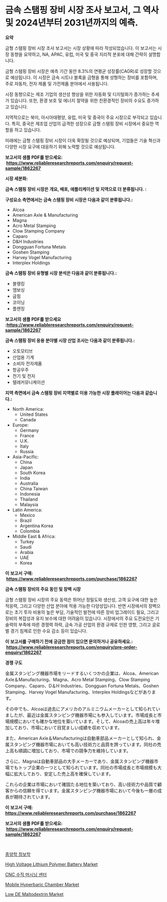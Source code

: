 <p><h1>금속 스탬핑 장비 시장 조사 보고서, 그 역사 및 2024년부터 2031년까지의 예측.</h1></p><p><strong>요약</strong></p>
<p><p>금형 스탬핑 장비 시장 조사 보고서는 시장 상황에 따라 작성되었습니다. 이 보고서는 시장 동향을 요약하고, NA, APAC, 유럽, 미국 및 중국 지리적 분포에 대해 간략히 설명합니다. </p><p>금형 스탬핑 장비 시장은 예측 기간 동안 8.3%의 연평균 성장률(CAGR)로 성장할 것으로 예상됩니다. 이 시장은 금속 시트나 블록을 금형을 통해 성형하는 장비를 포함하며, 주로 자동차, 전자 제품 및 가전제품 분야에서 사용됩니다. </p><p>시장 동향으로는 제조 기업의 생산성 향상을 위한 자동화 및 디지털화가 증가하는 추세가 있습니다. 또한, 환경 보호 및 에너지 절약을 위한 친환경적인 장비의 수요도 증가하고 있습니다.</p><p>지역적으로는 북미, 아시아태평양, 유럽, 미국 및 중국이 주요 시장으로 부각되고 있습니다. 특히, 중국은 제조업 산업의 급격한 성장으로 금형 스탬핑 장비 시장에서 중요한 역할을 하고 있습니다.</p><p>미래에는 금형 스탬핑 장비 시장이 더욱 확장될 것으로 예상되며, 기업들은 기술 혁신과 다양한 시장 요구에 대응하기 위해 노력할 것으로 예상됩니다.</p></p>
<p><strong>보고서의 샘플 PDF를 받으세요: &nbsp;<a href="https://www.reliableresearchreports.com/enquiry/request-sample/1862267">https://www.reliableresearchreports.com/enquiry/request-sample/1862267</a></strong></p>
<p><strong>시장 세분화:</strong></p>
<p><strong> 금속 스탬핑 장비 시장은 개요, 배포, 애플리케이션 및 지역으로 더 분류됩니다. :</strong></p>
<p><strong>구성요소 측면에서는 금속 스탬핑 장비 시장은 다음과 같이 분류됩니다.:</strong></p>
<p><ul><li>Alcoa</li><li>American Axle & Manufacturing</li><li>Magna</li><li>Acro Metal Stamping</li><li>Clow Stamping Company</li><li>Caparo</li><li>D&H Industries</li><li>Dongguan Fortuna Metals</li><li>Goshen Stamping</li><li>Harvey Vogel Manufacturing</li><li>Interplex Holdings</li></ul></p>
<p><strong> 금속 스탬핑 장비 유형별 시장 분석은 다음과 같이 분류됩니다.:</strong></p>
<p><ul><li>블랭킹</li><li>엠보싱</li><li>굽힘</li><li>코이닝</li><li>플랜징</li></ul></p>
<p><strong>보고서의 샘플 PDF를 받으세요 :<a href="https://www.reliableresearchreports.com/enquiry/request-sample/1862267">https://www.reliableresearchreports.com/enquiry/request-sample/1862267</a></strong></p>
<p><strong> 금속 스탬핑 장비 응용 분야별 시장 산업 조사는 다음과 같이 분류됩니다.:</strong></p>
<p><ul><li>오토모티브</li><li>산업용 기계</li><li>소비자 전자제품</li><li>항공우주</li><li>전기 및 전자</li><li>텔레커뮤니케이션</li></ul></p>
<p><strong>지역 측면에서 금속 스탬핑 장비 지역별로 이용 가능한 시장 플레이어는 다음과 같습니다.:</strong></p>
<p><ul>
    <li>
        North America:
        <ul>
            <li>United States</li>
            <li>Canada</li>
        </ul>
    </li>
    <li>
        Europe:
        <ul>
            <li>Germany</li>
            <li>France</li>
            <li>U.K.</li>
            <li>Italy</li>
            <li>Russia</li>
        </ul>
    </li>
    <li>
        Asia-Pacific:
        <ul>
            <li>China</li>
            <li>Japan</li>
            <li>South Korea</li>
            <li>India</li>
            <li>Australia</li>
            <li>China Taiwan</li>
            <li>Indonesia</li>
            <li>Thailand</li>
            <li>Malaysia</li>
        </ul>
    </li>
    <li>
        Latin America:
        <ul>
            <li>Mexico</li>
            <li>Brazil</li>
            <li>Argentina Korea</li>
            <li>Colombia</li>
        </ul>
    </li>
    <li>
        Middle East & Africa:
        <ul>
            <li>Turkey</li>
            <li>Saudi</li>
            <li>Arabia</li>
            <li>UAE</li>
            <li>Korea</li>
        </ul>
    </li>
    </ul></p>
<p><strong>이 보고서 구매: &nbsp;<a href="https://www.reliableresearchreports.com/purchase/1862267">https://www.reliableresearchreports.com/purchase/1862267</a></strong></p>
<p><strong>금속 스탬핑 장비의 주요 동인 및 장벽 시장</strong></p>
<p><p>금형 스탬핑 장비 시장의 주요 동력은 뛰어난 정밀도와 생산성, 고객 요구에 대한 높은 적응력, 그리고 다양한 산업 분야에 적용 가능한 다양성입니다. 반면 시장에서의 장벽으로는 초기 투자 비용의 높은 부담, 기술적인 발전에 따른 장비 업그레이드 필요, 그리고 장비의 복잡성과 유지 보수에 대한 어려움이 있습니다. 시장에서의 주요 도전요인은 기술력의 부족에 따른 경쟁력 하락, 금속 가공 산업의 환경 규제로 인한 영향, 그리고 글로벌 경기 침체로 인한 수요 감소 등이 있습니다.</p></p>
<p><strong>이 보고서를 구매하기 전에 궁금한 점이 있으면 문의하거나 공유하세요.: &nbsp;<a href="https://www.reliableresearchreports.com/enquiry/pre-order-enquiry/1862267">https://www.reliableresearchreports.com/enquiry/pre-order-enquiry/1862267</a></strong></p>
<p><strong>경쟁 구도</strong></p>
<p><p>金属スタンピング機器市場をリードするいくつかの企業は、Alcoa、American Axle＆Manufacturing、Magna、Acro Metal Stamping、Clow Stamping Company、Caparo、D＆H Industries、Dongguan Fortuna Metals、Goshen Stamping、Harvey Vogel Manufacturing、Interplex Holdingsなどがあります。</p><p>その中でも、Alcoaは過去にアメリカのアルミニウムメーカーとして知られていましたが、最近は金属スタンピング機器市場にも参入しています。市場成長と市場規模においても確かな地位を築いています。そして、Alcoaの売上高は年々増加しており、市場において目覚ましい成績を収めています。</p><p>また、American Axle＆Manufacturingは自動車部品メーカーとして知られ、金属スタンピング機器市場においても高い技術力と品質を誇っています。同社の売上高も順調に増加しており、市場での競争力を維持しています。</p><p>さらに、Magnaは自動車部品の大手メーカーであり、金属スタンピング機器市場でもトップ企業の一つとして知られています。同社の市場成長と市場規模も大幅に拡大しており、安定した売上高を確保しています。</p><p>これらの企業は市場において確固たる地位を築いており、高い技術力や品質で顧客からの信頼を得ています。金属スタンピング機器市場において今後も一層の成長が期待されています。</p></p>
<p><strong>이 보고서 구매: &nbsp; <a href="https://www.reliableresearchreports.com/purchase/1862267">https://www.reliableresearchreports.com/purchase/1862267</a></strong></p>
<p><strong>보고서의 샘플 PDF를 받으세요: &nbsp;<a href="https://www.reliableresearchreports.com/enquiry/request-sample/1862267">https://www.reliableresearchreports.com/enquiry/request-sample/1862267</a></strong><strong></strong></p>
<p>&nbsp;</p>
<p><p><a href="https://medium.com/@vlcostes/%EC%95%94%EC%A0%95%EB%B3%B4%ED%95%99%EC%8B%9C%EC%9E%A5-%EA%B7%9C%EB%AA%A8-%EC%8B%9C%EC%9E%A5-%EC%A0%84%EB%A7%9D-%EB%B0%8F-%EC%8B%9C%EC%9E%A5-%EC%98%88%EC%B8%A1-2024%EB%85%84%EB%B6%80%ED%84%B0-2031%EB%85%84%EA%B9%8C%EC%A7%80-fcbcbcbad798">종양학 정보학</a></p><p><a href="https://issuu.com/reportprime-2/docs/high-voltage-lithium-polymer-battery-market-size-2">High Voltage Lithium Polymer Battery Market</a></p><p><a href="https://github.com/vs019sa3m8x/Market-Research-Report-List-1/blob/main/8373291191763.md">CNC 수직 머시닝 센터</a></p><p><a href="https://view.publitas.com/reportprime-1/mobile-hyperbaric-chamber-market-size-reflecting-a-forecast-till-2031-market-by-type-by-application-and-by-geography/">Mobile Hyperbaric Chamber Market</a></p><p><a href="https://github.com/gulaimolin/Market-Research-Report-List-3/blob/main/low-de-maltodextrin-market.md">Low DE Maltodextrin Market</a></p></p>